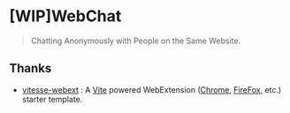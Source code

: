 # [WIP]WebChat

> Chatting Anonymously with People on the Same Website.



## Thanks

- [vitesse-webext](https://github.com/antfu/vitesse-webext) : A [Vite](https://vitejs.dev/) powered WebExtension ([Chrome](https://developer.chrome.com/docs/extensions/reference/), [FireFox](https://addons.mozilla.org/en-US/developers/), etc.) starter template.

